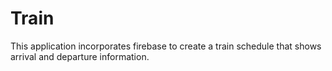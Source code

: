 # Train

This application incorporates firebase to create a train schedule that shows arrival and departure information.
